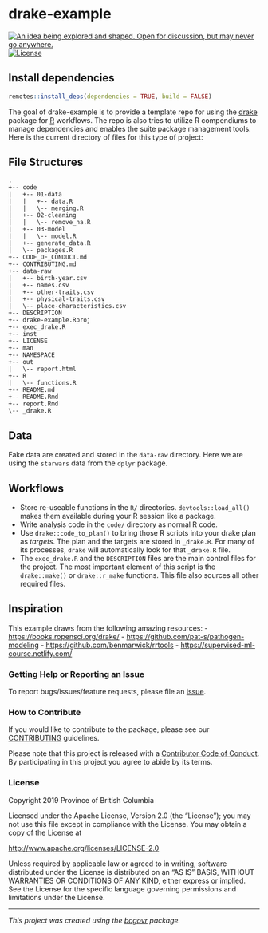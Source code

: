 
<!--
Copyright 2018 Province of British Columbia

Licensed under the Apache License, Version 2.0 (the "License");
you may not use this file except in compliance with the License.
You may obtain a copy of the License at

http://www.apache.org/licenses/LICENSE-2.0

Unless required by applicable law or agreed to in writing, software distributed under the License is distributed on an "AS IS" BASIS,
WITHOUT WARRANTIES OR CONDITIONS OF ANY KIND, either express or implied.
See the License for the specific language governing permissions and limitations under the License.
-->

# drake-example

<!-- badges: start -->

<a id="devex-badge" rel="Inspiration" href="https://github.com/BCDevExchange/assets/blob/master/README.md"><img alt="An idea being explored and shaped. Open for discussion, but may never go anywhere." style="border-width:0" src="https://assets.bcdevexchange.org/images/badges/inspiration.svg" title="An idea being explored and shaped. Open for discussion, but may never go anywhere." /></a>
[![License](https://img.shields.io/badge/License-Apache%202.0-blue.svg)](https://opensource.org/licenses/Apache-2.0)
<!-- badges: end -->

## Install dependencies

``` r
remotes::install_deps(dependencies = TRUE, build = FALSE)
```

The goal of drake-example is to provide a template repo for using the
[drake](https://ropensci.github.io/drake/) package for
[R](https://www.r-project.org/) workflows. The repo is also tries to
utilize R compendiums to manage dependencies and enables the suite
package management tools. Here is the current directory of files for
this type of project:

## File Structures

    .
    +-- code
    |   +-- 01-data
    |   |   +-- data.R
    |   |   \-- merging.R
    |   +-- 02-cleaning
    |   |   \-- remove_na.R
    |   +-- 03-model
    |   |   \-- model.R
    |   +-- generate_data.R
    |   \-- packages.R
    +-- CODE_OF_CONDUCT.md
    +-- CONTRIBUTING.md
    +-- data-raw
    |   +-- birth-year.csv
    |   +-- names.csv
    |   +-- other-traits.csv
    |   +-- physical-traits.csv
    |   \-- place-characteristics.csv
    +-- DESCRIPTION
    +-- drake-example.Rproj
    +-- exec_drake.R
    +-- inst
    +-- LICENSE
    +-- man
    +-- NAMESPACE
    +-- out
    |   \-- report.html
    +-- R
    |   \-- functions.R
    +-- README.md
    +-- README.Rmd
    +-- report.Rmd
    \-- _drake.R

## Data

Fake data are created and stored in the `data-raw` directory. Here we
are using the `starwars` data from the `dplyr` package.

## Workflows

  - Store re-useable functions in the `R/` directories.
    `devtools::load_all()` makes them available during your R session
    like a package.
  - Write analysis code in the `code/` directory as normal R code.
  - Use `drake::code_to_plan()` to bring those R scripts into your drake
    plan as *targets*. The plan and the targets are stored in
    `_drake.R`. For many of its processes, `drake` will automatically
    look for that `_drake.R` file.
  - The `exec_drake.R` and the `DESCRIPTION` files are the main control
    files for the project. The most important element of this script is
    the `drake::make()` or `drake::r_make` functions. This file also
    sources all other required files.

## Inspiration

This example draws from the following amazing resources: -
<https://books.ropensci.org/drake/> -
<https://github.com/pat-s/pathogen-modeling> -
<https://github.com/benmarwick/rrtools> -
<https://supervised-ml-course.netlify.com/>

### Getting Help or Reporting an Issue

To report bugs/issues/feature requests, please file an
[issue](https://github.com/bcgov/drake-example/issues/).

### How to Contribute

If you would like to contribute to the package, please see our
[CONTRIBUTING](CONTRIBUTING.md) guidelines.

Please note that this project is released with a [Contributor Code of
Conduct](CODE_OF_CONDUCT.md). By participating in this project you agree
to abide by its terms.

### License

Copyright 2019 Province of British Columbia

Licensed under the Apache License, Version 2.0 (the “License”); you may
not use this file except in compliance with the License. You may obtain
a copy of the License at

<http://www.apache.org/licenses/LICENSE-2.0>

Unless required by applicable law or agreed to in writing, software
distributed under the License is distributed on an “AS IS” BASIS,
WITHOUT WARRANTIES OR CONDITIONS OF ANY KIND, either express or implied.
See the License for the specific language governing permissions and
limitations under the License.

-----

*This project was created using the
[bcgovr](https://github.com/bcgov/bcgovr) package.*
